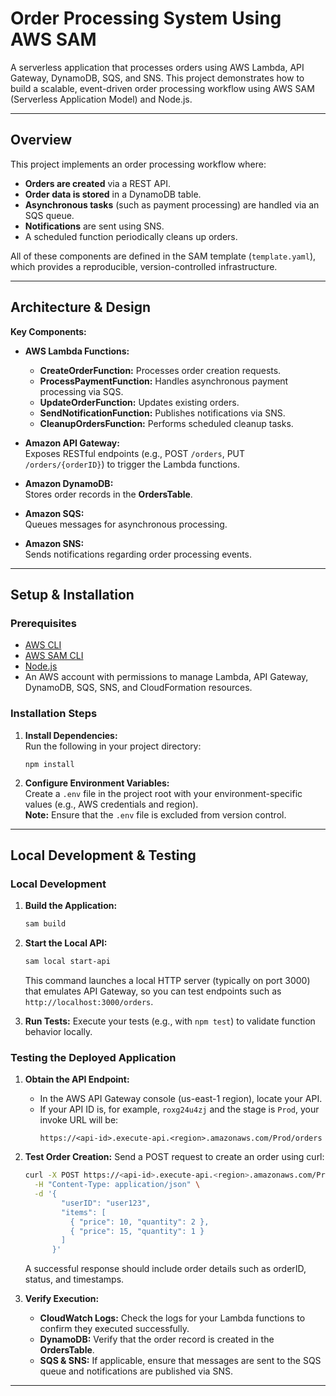 # Order Processing System Using AWS SAM

A serverless application that processes orders using AWS Lambda, API Gateway, DynamoDB, SQS, and SNS. This project demonstrates how to build a scalable, event-driven order processing workflow using AWS SAM (Serverless Application Model) and Node.js.

---

## Overview

This project implements an order processing workflow where:

- **Orders are created** via a REST API.
- **Order data is stored** in a DynamoDB table.
- **Asynchronous tasks** (such as payment processing) are handled via an SQS queue.
- **Notifications** are sent using SNS.
- A scheduled function periodically cleans up orders.

All of these components are defined in the SAM template (`template.yaml`), which provides a reproducible, version-controlled infrastructure.

---

## Architecture & Design

**Key Components:**

- **AWS Lambda Functions:**
  - **CreateOrderFunction:** Processes order creation requests.
  - **ProcessPaymentFunction:** Handles asynchronous payment processing via SQS.
  - **UpdateOrderFunction:** Updates existing orders.
  - **SendNotificationFunction:** Publishes notifications via SNS.
  - **CleanupOrdersFunction:** Performs scheduled cleanup tasks.

- **Amazon API Gateway:**  
  Exposes RESTful endpoints (e.g., POST `/orders`, PUT `/orders/{orderID}`) to trigger the Lambda functions.

- **Amazon DynamoDB:**  
  Stores order records in the **OrdersTable**.

- **Amazon SQS:**  
  Queues messages for asynchronous processing.

- **Amazon SNS:**  
  Sends notifications regarding order processing events.

---

## Setup & Installation

### Prerequisites

- [AWS CLI](https://aws.amazon.com/cli/)
- [AWS SAM CLI](https://docs.aws.amazon.com/serverless-application-model/latest/developerguide/serverless-sam-cli-install.html)
- [Node.js](https://nodejs.org/)
- An AWS account with permissions to manage Lambda, API Gateway, DynamoDB, SQS, SNS, and CloudFormation resources.

### Installation Steps

1. **Install Dependencies:**  
   Run the following in your project directory:
   ```
   npm install
   ```

2. **Configure Environment Variables:**  
   Create a `.env` file in the project root with your environment-specific values (e.g., AWS credentials and region).  
   **Note:** Ensure that the `.env` file is excluded from version control.

---

## Local Development & Testing

### Local Development

1. **Build the Application:**
   ```bash
   sam build
   ```

2. **Start the Local API:**
   ```bash
   sam local start-api
   ```
   This command launches a local HTTP server (typically on port 3000) that emulates API Gateway, so you can test endpoints such as `http://localhost:3000/orders`.

3. **Run Tests:**
   Execute your tests (e.g., with `npm test`) to validate function behavior locally.

### Testing the Deployed Application

1. **Obtain the API Endpoint:**
   - In the AWS API Gateway console (us-east-1 region), locate your API.
   - If your API ID is, for example, `roxg24u4zj` and the stage is `Prod`, your invoke URL will be:
     ```
     https://<api-id>.execute-api.<region>.amazonaws.com/Prod/orders
     ```

2. **Test Order Creation:**
   Send a POST request to create an order using curl:
   ```bash
   curl -X POST https://<api-id>.execute-api.<region>.amazonaws.com/Prod/orders \
     -H "Content-Type: application/json" \
     -d '{
           "userID": "user123",
           "items": [
             { "price": 10, "quantity": 2 },
             { "price": 15, "quantity": 1 }
           ]
         }'
   ```
   A successful response should include order details such as orderID, status, and timestamps.

3. **Verify Execution:**
   - **CloudWatch Logs:** Check the logs for your Lambda functions to confirm they executed successfully.
   - **DynamoDB:** Verify that the order record is created in the **OrdersTable**.
   - **SQS & SNS:** If applicable, ensure that messages are sent to the SQS queue and notifications are published via SNS.

---